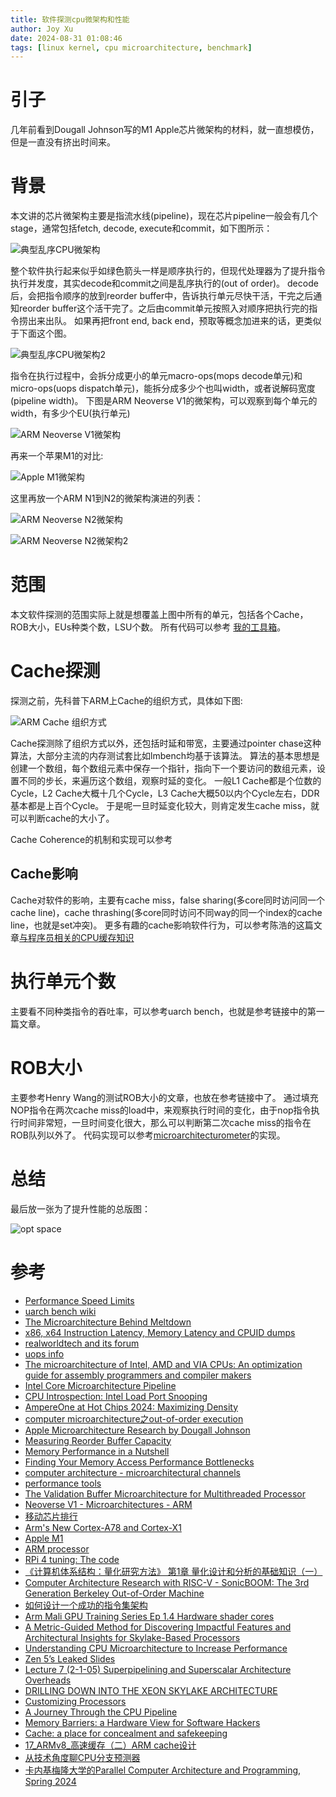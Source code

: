 ```yaml
---
title: 软件探测cpu微架构和性能
author: Joy Xu
date: 2024-08-31 01:08:46
tags: [linux kernel, cpu microarchitecture, benchmark]
---
```


# 引子

几年前看到Dougall Johnson写的M1 Apple芯片微架构的材料，就一直想模仿，但是一直没有挤出时间来。

# 背景

本文讲的芯片微架构主要是指流水线(pipeline)，现在芯片pipeline一般会有几个stage，通常包括fetch, decode, execute和commit，如下图所示：

![典型乱序CPU微架构](/images/uarch_ooo.png)

整个软件执行起来似乎如绿色箭头一样是顺序执行的，但现代处理器为了提升指令执行并发度，其实decode和commit之间是乱序执行的(out of order)。
decode后，会把指令顺序的放到reorder buffer中，告诉执行单元尽快干活，干完之后通知reorder buffer这个活干完了。之后由commit单元按照入对顺序把执行完的指令捞出来出队。
如果再把front end, back end，预取等概念加进来的话，更类似于下面这个图。

![典型乱序CPU微架构2](/images/uarch_ooo2.png)

指令在执行过程中，会拆分成更小的单元macro-ops(mops decode单元)和micro-ops(uops dispatch单元)，能拆分成多少个也叫width，或者说解码宽度(pipeline width)。
下图是ARM Neoverse V1的微架构，可以观察到每个单元的width，有多少个EU(执行单元)

![ARM Neoverse V1微架构](/images/uarch_neoverse_v1_block_diagram.svg)

再来一个苹果M1的对比:

![Apple M1微架构](/images/uarch_m1_firestorm.png)

这里再放一个ARM N1到N2的微架构演进的列表：

![ARM Neoverse N2微架构](/images/uarch_arm_n2.png)

![ARM Neoverse N2微架构2](/images/uarch_arm_n22.png)

# 范围

本文软件探测的范围实际上就是想覆盖上图中所有的单元，包括各个Cache，ROB大小，EUs种类个数，LSU个数。
所有代码可以参考 [我的工具箱](https://github.com/joyxu/joyxu-linux-toolbox)。

# Cache探测

探测之前，先科普下ARM上Cache的组织方式，具体如下图:

![ARM Cache 组织方式](/images/uarch_arm_cache_layer.png)

Cache探测除了组织方式以外，还包括时延和带宽，主要通过pointer chase这种算法，大部分主流的内存测试套比如lmbench均基于该算法。
算法的基本思想是创建一个数组，每个数组元素中保存一个指针，指向下一个要访问的数组元素，设置不同的步长，来遍历这个数组，观察时延的变化。
一般L1 Cache都是个位数的Cycle，L2 Cache大概十几个Cycle，L3 Cache大概50以内个Cycle左右，DDR基本都是上百个Cycle。
于是呢一旦时延变化较大，则肯定发生cache miss，就可以判断cache的大小了。

Cache Coherence的机制和实现可以参考

## Cache影响

Cache对软件的影响，主要有cache miss，false sharing(多core同时访问同一个cache line)，cache thrashing(多core同时访问不同way的同一个index的cache line，也就是set冲突)。
更多有趣的cache影响软件行为，可以参考陈浩的这篇文章[与程序员相关的CPU缓存知识](https://coolshell.cn/articles/20793.html)

# 执行单元个数

主要看不同种类指令的吞吐率，可以参考uarch bench，也就是参考链接中的第一篇文章。

# ROB大小

主要参考Henry Wang的测试ROB大小的文章，也放在参考链接中了。
通过填充NOP指令在两次cache miss的load中，来观察执行时间的变化，由于nop指令执行时间非常短，一旦时间变化很大，那么可以判断第二次cache miss的指令在ROB队列以外了。
代码实现可以参考[microarchitecturometer](https://github.com/Veedrac/microarchitecturometer.git)的实现。

# 总结

最后放一张为了提升性能的总版图：

![opt space](/images/uarch_opt_space.png)

# 参考

* [Performance Speed Limits](https://travisdowns.github.io/blog/2019/06/11/speed-limits.html)
* [uarch bench wiki](https://github.com/travisdowns/uarch-bench/wiki)
* [The Microarchitecture Behind Meltdown](https://blog.stuffedcow.net/2018/05/meltdown-microarchitecture/)
* [x86, x64 Instruction Latency, Memory Latency and CPUID dumps](http://users.atw.hu/instlatx64/)
* [realworldtech and its forum](https://www.realworldtech.com/)
* [uops info](https://uops.info/background.html)
* [The microarchitecture of Intel, AMD and VIA CPUs: An optimization guide for assembly programmers and compiler makers](https://agner.org/optimize/)
* [Intel Core Microarchitecture Pipeline](https://www.cnblogs.com/TaigaCon/p/7678394.html)
* [CPU Introspection: Intel Load Port Snooping](https://gamozolabs.github.io/metrology/2019/12/30/load-port-monitor.html)
* [AmpereOne at Hot Chips 2024: Maximizing Density](https://chipsandcheese.com/2024/08/29/ampereone-at-hot-chips-2024-maximizing-density/)
* [computer microarchitecture之out-of-order execution](https://blog.csdn.net/wanjia19870902/article/details/108005731)
* [Apple Microarchitecture Research by Dougall Johnson](https://dougallj.github.io/applecpu/firestorm.html)
* [Measuring Reorder Buffer Capacity](https://blog.stuffedcow.net/2013/05/measuring-rob-capacity/)
* [Memory Performance in a Nutshell](https://www.intel.cn/content/www/cn/zh/developer/articles/technical/memory-performance-in-a-nutshell.html?wapkw=memory%20performance%20in%20a%20nutshell)
* [Finding Your Memory Access Performance Bottlenecks](https://www.intel.cn/content/www/cn/zh/developer/articles/technical/finding-your-memory-access-performance-bottlenecks.html?wapkw=memory%20performance%20in%20a%20nutshell)
* [computer architecture - microarchitectural channels](https://portrait.gitee.com/joey-fudan/cpplinks/blob/master/comparch.micro.channels.md#return-stack-buffer-rsb)
* [performance tools](https://portrait.gitee.com/joey-fudan/cpplinks/blob/master/performance.tools.md)
* [The Validation Buffer Microarchitecture for Multithreaded Processor](https://xueshu.baidu.com/usercenter/paper/show?paperid=cfa7f6ebfda9d6db3ae578b855c50498&site=xueshu_se)
* [Neoverse V1 - Microarchitectures - ARM](https://en.wikichip.org/wiki/arm_holdings/microarchitectures/neoverse_v1)
* [移动芯片排行](https://socpk.com/)
* [Arm's New Cortex-A78 and Cortex-X1](https://cloud.tencent.com/developer/article/2003298)
* [Apple M1](https://www.anandtech.com/show/16226/apple-silicon-m1-a14-deep-dive)
* [ARM processor](http://medium.com/vswe/arm-processor-80ac96be881a)
* [RPi 4 tuning: The code](https://sandsoftwaresound.net/rpi-4-tuning-the-code/)
* [《计算机体系结构：量化研究方法》 第1章 量化设计和分析的基础知识（一）](https://zhuanlan.zhihu.com/p/683781147)
* [Computer Architecture Research with RISC-V - SonicBOOM: The 3rd Generation Berkeley Out-of-Order Machine](https://carrv.github.io/2020/)
* [如何设计一个成功的指令集架构](https://martins3.github.io/cpu/arch-design.html)
* [Arm Mali GPU Training Series Ep 1.4 Hardware shader cores](https://www.bilibili.com/video/BV1yo4dexEeb/?spm_id_from=333.788)
* [A Metric-Guided Method for Discovering Impactful Features and Architectural Insights for Skylake-Based Processors](https://www.researchgate.net/publication/338028324_A_Metric-Guided_Method_for_Discovering_Impactful_Features_and_Architectural_Insights_for_Skylake-Based_Processors?_sg=Fd4reHj2JbXbVz1CZCmAIcT3PZLC2T9ttDv96ylqp01DpjSkstBb2LLfwBSlwPfFG7HfWGNq4Zc-jEI&_tp=eyJjb250ZXh0Ijp7ImZpcnN0UGFnZSI6Il9kaXJlY3QiLCJwYWdlIjoiX2RpcmVjdCJ9fQ)
* [Understanding CPU Microarchitecture to Increase Performance](https://www.infoq.com/presentations/microarchitecture-modern-cpu/)
* [Zen 5’s Leaked Slides](https://chipsandcheese.com/2023/10/08/zen-5s-leaked-slides/)
* [Lecture 7 (2-1-05) Superpipelining and Superscalar Architecture Overheads](https://www.cs.uni.edu/~fienup/cs240s05/lectures/lec7_2-1-05.htm)
* [DRILLING DOWN INTO THE XEON SKYLAKE ARCHITECTURE](https://www.nextplatform.com/2017/08/04/drilling-xeon-skylake-architecture/)
* [Customizing Processors](https://semiengineering.com/customizing-processors/)
* [A Journey Through the CPU Pipeline](http://gamedev.net/tutorials/programming/general-and-gameplay-programming/a-journey-through-the-cpu-pipeline-r3115/)
* [Memory Barriers: a Hardware View for Software Hackers](https://www.researchgate.net/publication/228824849_Memory_Barriers_a_Hardware_View_for_Software_Hackers)
* [Cache: a place for concealment and safekeeping](https://manybutfinite.com/post/intel-cpu-caches/)
* [17_ARMv8_高速缓存（二）ARM cache设计](https://github.com/carloscn/blog/issues/58)
* [从技术角度聊CPU分支预测器](https://zhuanlan.zhihu.com/p/715411484)
* [卡内基梅隆大学的Parallel Computer Architecture and Programming, Spring 2024](https://www.cs.cmu.edu/afs/cs/academic/class/15418-s24/www/schedule.html)
